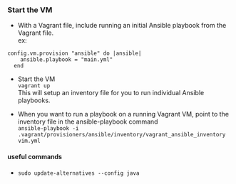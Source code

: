 ### Start the VM
- With a Vagrant file, include running an initial Ansible playbook from the  
Vagrant file.  
ex:  
```  
config.vm.provision "ansible" do |ansible|
    ansible.playbook = "main.yml"
  end
```  
- Start the VM  
```vagrant up```  
This will setup an inventory file for you to run individual Ansible playbooks.  


- When you want to run a playbook on a running Vagrant VM, point to the  
inventory file in the ansible-playbook command  
```ansible-playbook -i .vagrant/provisioners/ansible/inventory/vagrant_ansible_inventory vim.yml```  


#### useful commands  
- ```sudo update-alternatives --config java```  


